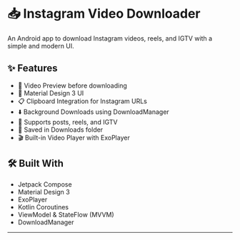 # 📥 Instagram Video Downloader

An Android app to download Instagram videos, reels, and IGTV with a simple and modern UI.

## ✨ Features
- 🎥 Video Preview before downloading  
- 📱 Material Design 3 UI  
- 📋 Clipboard Integration for Instagram URLs  
- ⬇️ Background Downloads using DownloadManager  
- 🔗 Supports posts, reels, and IGTV  
- 📁 Saved in Downloads folder  
- 🎬 Built-in Video Player with ExoPlayer  

## 🛠️ Built With
- Jetpack Compose  
- Material Design 3  
- ExoPlayer  
- Kotlin Coroutines  
- ViewModel & StateFlow (MVVM)  
- DownloadManager  

---
